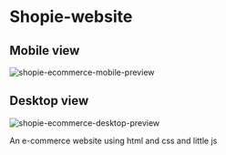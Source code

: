 # Shopie-website

## Mobile view
![shopie-ecommerce-mobile-preview](https://github.com/dayotech/shopie-ecommerce/assets/31493149/e7a167c6-c118-4ad5-a996-571c10c9d44d)

## Desktop view
![shopie-ecommerce-desktop-preview](https://github.com/dayotech/shopie-ecommerce/assets/31493149/7339ca57-cabc-491a-9bc1-65829142c77d)


An e-commerce website using html and css and little js
